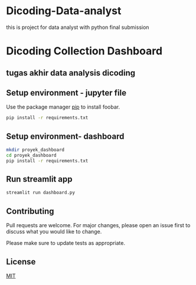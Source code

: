 # Dicoding-Data-analyst
this is project for data analyst with python final submission
# Dicoding Collection Dashboard

## tugas akhir data analysis dicoding


## Setup environment - jupyter file

Use the package manager [pip](https://pip.pypa.io/en/stable/) to install foobar.

```bash
pip install -r requirements.txt
```

## Setup environment- dashboard

```bash
mkdir proyek_dashboard
cd proyek_dashboard
pip install -r requirements.txt
```
## Run streamlit app

```bash
streamlit run dashboard.py
```



## Contributing

Pull requests are welcome. For major changes, please open an issue first
to discuss what you would like to change.

Please make sure to update tests as appropriate.

## License

[MIT](https://choosealicense.com/licenses/mit/)
